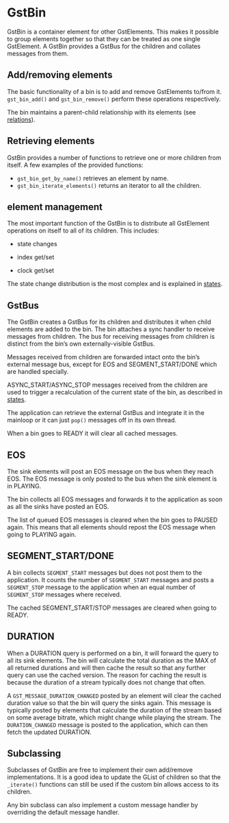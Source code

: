 # GstBin

GstBin is a container element for other GstElements. This makes it
possible to group elements together so that they can be treated as one
single GstElement. A GstBin provides a GstBus for the children and
collates messages from them.

## Add/removing elements

The basic functionality of a bin is to add and remove GstElements
to/from it. `gst_bin_add()` and `gst_bin_remove()` perform these
operations respectively.

The bin maintains a parent-child relationship with its elements (see
[relations](design/relations.md)).

## Retrieving elements

GstBin provides a number of functions to retrieve one or more children
from itself. A few examples of the provided functions:

* `gst_bin_get_by_name()` retrieves an element by name.
* `gst_bin_iterate_elements()` returns an iterator to all the children.

## element management

The most important function of the GstBin is to distribute all
GstElement operations on itself to all of its children. This includes:

  - state changes

  - index get/set

  - clock get/set

The state change distribution is the most complex and is explained in
[states](design/states.md).

## GstBus

The GstBin creates a GstBus for its children and distributes it when
child elements are added to the bin. The bin attaches a sync handler to
receive messages from children. The bus for receiving messages from
children is distinct from the bin’s own externally-visible GstBus.

Messages received from children are forwarded intact onto the bin’s
external message bus, except for EOS and SEGMENT_START/DONE which are
handled specially.

ASYNC_START/ASYNC_STOP messages received from the children are used to
trigger a recalculation of the current state of the bin, as described in
[states](design/states.md).

The application can retrieve the external GstBus and integrate it in the
mainloop or it can just `pop()` messages off in its own thread.

When a bin goes to READY it will clear all cached messages.

## EOS

The sink elements will post an EOS message on the bus when they reach
EOS. The EOS message is only posted to the bus when the sink element is
in PLAYING.

The bin collects all EOS messages and forwards it to the application as
soon as all the sinks have posted an EOS.

The list of queued EOS messages is cleared when the bin goes to PAUSED
again. This means that all elements should repost the EOS message when
going to PLAYING again.

## SEGMENT_START/DONE

A bin collects `SEGMENT_START` messages but does not post them to the
application. It counts the number of `SEGMENT_START` messages and posts a
`SEGMENT_STOP` message to the application when an equal number of
`SEGMENT_STOP` messages where received.

The cached SEGMENT_START/STOP messages are cleared when going to READY.

## DURATION

When a DURATION query is performed on a bin, it will forward the query
to all its sink elements. The bin will calculate the total duration as
the MAX of all returned durations and will then cache the result so that
any further query can use the cached version. The reason for caching the
result is because the duration of a stream typically does not change
that often.

A `GST_MESSAGE_DURATION_CHANGED` posted by an element will clear the
cached duration value so that the bin will query the sinks again. This
message is typically posted by elements that calculate the duration of
the stream based on some average bitrate, which might change while
playing the stream. The `DURATION_CHANGED` message is posted to the
application, which can then fetch the updated DURATION.

## Subclassing

Subclasses of GstBin are free to implement their own add/remove
implementations. It is a good idea to update the GList of children so
that the `_iterate()` functions can still be used if the custom bin
allows access to its children.

Any bin subclass can also implement a custom message handler by
overriding the default message handler.
